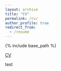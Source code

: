 ```yaml
---
layout: archive
title: "CV"
permalink: /cv/
author_profile: true
redirect_from:
  - /resume
---
```


{% include base_path %}

[CV](.../assests/CV.pdf)

test
